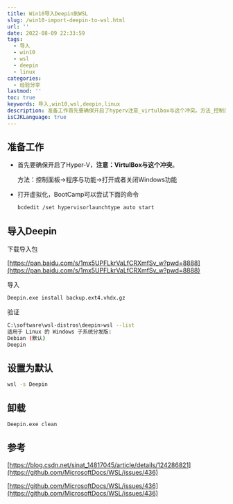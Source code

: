 ```yaml
---
title: Win10导入Deepin到WSL
slug: /win10-import-deepin-to-wsl.html
url: ''
date: 2022-08-09 22:33:59
tags:
  - 导入
  - win10
  - wsl
  - deepin
  - linux
categories:
  - 经验分享
lastmod: ''
toc: true
keywords: 导入,win10,wsl,deepin,linux
description: 准备工作首先要确保开启了hyperv注意_virtulbox与这个冲突。方法_控制面板打开或者关闭windows功能打开虚拟化bootcamp可以尝试下面的命令bcdeditsethypervisorlaunchtypeautostart导入deepin下载导入包https_panbaiducomsmxupflkrvalfcrxmfsv_w?pwd=导入deepinexeinstallbackupextvhdxgz验证c_softwarewsldistrosdeepinwsllist适用于linux的wi
isCJKLanguage: true
---
```

## 准备工作

* 首先要确保开启了Hyper-V，**注意：VirtulBox与这个冲突**。

  方法：控制面板->程序与功能->打开或者关闭Windows功能

* 打开虚拟化，BootCamp可以尝试下面的命令

  ```bash
  bcdedit /set hypervisorlaunchtype auto start
  ```

## 导入Deepin

下载导入包

[https://pan.baidu.com/s/1mx5UPFLkrVaLfCRXmfSv_w?pwd=8888](https://pan.baidu.com/s/1mx5UPFLkrVaLfCRXmfSv_w?pwd=8888)

导入

```bash
Deepin.exe install backup.ext4.vhdx.gz
```

验证

```bash
C:\software\wsl-distros\deepin>wsl --list
适用于 Linux 的 Windows 子系统分发版:
Debian (默认)
Deepin
```

## 设置为默认

```bash
wsl -s Deepin
```

## 卸载

```bash
Deepin.exe clean
```

## 参考

[https://blog.csdn.net/sinat_14817045/article/details/124286821](https://github.com/MicrosoftDocs/WSL/issues/436)

[https://github.com/MicrosoftDocs/WSL/issues/436](https://github.com/MicrosoftDocs/WSL/issues/436)

‍